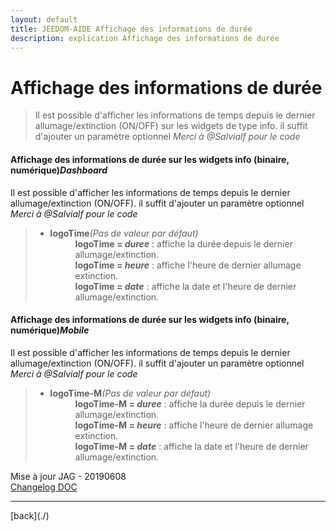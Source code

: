 ```yaml
---
layout: default
title: JEEDOM-AIDE Affichage des informations de durée
description: explication Affichage des informations de durée
---
```


# Affichage des informations de durée
<blockquote>
    Il est possible d'afficher les informations de temps depuis le dernier allumage/extinction (ON/OFF) sur les widgets de type info. il suffit d'ajouter un paramètre optionnel <i>Merci à @Salvialf pour le code</i>
</blockquote>

<h4 id="Error">Affichage des informations de durée sur les widgets info (binaire, numérique)<i>Dashboard</i></h4>
Il est possible d'afficher les informations de temps depuis le dernier allumage/extinction (ON/OFF). il suffit d'ajouter un paramètre optionnel <i>Merci à @Salvialf pour le code</i>
<blockquote>
        <ul>
            <li><b>logoTime</b><i>(Pas de valeur par défaut)</i></li>
                <dd><b>logoTime = <i>duree</i></b> : affiche la durée depuis le dernier allumage/extinction.<br/>
                    <b>logoTime = <i>heure</i></b> : affiche l'heure de dernier allumage extinction.<br/>
                    <b>logoTime = <i>date</i></b> : affiche la date et l'heure de dernier allumage/extinction.
                </dd>
        </ul>
</blockquote>

<h4 id="Error">Affichage des informations de durée sur les widgets info (binaire, numérique)<i>Mobile</i></h4>
Il est possible d'afficher les informations de temps depuis le dernier allumage/extinction (ON/OFF). il suffit d'ajouter un paramètre optionnel <i>Merci à @Salvialf pour le code</i>
<blockquote>
        <ul>
            <li><b>logoTime-M</b><i>(Pas de valeur par défaut)</i></li>
                <dd><b>logoTime-M = <i>duree</i></b> : affiche la durée depuis le dernier allumage/extinction.<br/>
                    <b>logoTime-M = <i>heure</i></b> : affiche l'heure de dernier allumage extinction.<br/>
                    <b>logoTime-M = <i>date</i></b> : affiche la date et l'heure de dernier allumage/extinction.
                </dd>
        </ul>
</blockquote>

<dl>
    <dt>Mise à jour JAG - 20190608<br/>
    <a href="https://github.com/JEALG/JEEDOM-Widget_JAG-doc/commits/master">Changelog DOC</a></dt>
</dl>
<hr />
[back](./)
